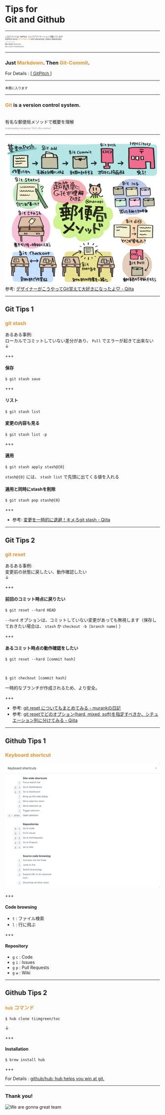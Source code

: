 # Tips for<br>Git and Github
---

<p style="font-size:0.45em;">
このスライドは `GitPitch` というアプリケーションで動いています<br>
GitPitch turns <span style="color: #e49436; text-transform: none">PITCHME.md</span> into interactive, online slideshows.
<br>
<span style="color:gray; font-size:0.45em;">[ JUST LIKE THIS ONE ]</span><br>
No more <span style="color: #666666">Keynote.<br>
No more <span style="color: #666666">Powerpoint.</span>
</p>

----

### Just <span style="color: #e49436">Markdown</span>. Then <span style="color: #e49436">Git-Commit</span>.
For Details : [\[ GitPitch \]](https://gitpitch.com/gitpitch/gitpitch)

---

<span style="font-size:0.75em">本題に入ります</span>

---

### <span style="color: #e49436">Git</span> is a version control system.
<br>
有名な郵便局メソッドで概要を理解<br>
<span style="color:gray; font-size:0.45em;">Understanding concepts by "POST office method".</span>

---

![POST Office Method](https://github.com/djmonta/gitpitch/raw/master/public/images/posts-method.png)
<br>
参考: [デザイナーがこうやってGit覚えて大好きになったよ♡ - Qiita](https://qiita.com/yunico-jp/items/87bdd13971e82833f6bb)

---

## Git Tips 1
### <span style="color: #e49436">git stash</span>
あるある事例:<br>
ローカルでコミットしていない差分があり、 `Pull` でエラーが起きて出来ない<br>
↓

+++
#### 保存

```
$ git stash save
```

+++
#### リスト

```
$ git stash list
```

#### 変更の内容も見る

```
$ git stash list -p
```

+++
#### 適用

```
$ git stash apply stash@{0}
```

`stash@{0}` には、 `stash list` で先頭に出てくる値を入れる

#### 適用と同時にstashを削除

```
$ git stash pop stash@{0}
```

+++

- 参考: [変更を一時的に退避！キメろgit stash - Qiita](https://qiita.com/fukajun/items/41288806e4733cb9c342)

---

## Git Tips 2
### <span style="color: #e49436">git reset</span>
あるある事例:<br>
変更前の状態に戻したい、動作確認したい<br>
↓

+++
#### 前回のコミット時点に戻りたい

```
$ git reset --hard HEAD
```

`--hard` オプションは、コミットしていない変更があっても無視します（保存しておきたい場合は、 `stash` か `checkout -b [branch name]` ）

+++
#### あるコミット時点の動作確認をしたい

```
$ git reset --hard [commit hash]
```

<br>

```
$ git checkout [commit hash]
```

一時的なブランチが作成されるため、より安全。

+++

- 参考: [git reset についてもまとめてみる - murankの日記](http://d.hatena.ne.jp/murank/20110327/1301224770)
- 参考: [git resetでどのオプション(hard, mixed, soft)を指定すべきか、シチュエーション別に分けてみる - Qiita](https://qiita.com/kmagai/items/6b4bfe3fddb00769aec4)

---

## Github Tips 1
### <span style="color: #e49436">Keyboard shortcut</span>

![Keyboard Shortcut](https://github.com/djmonta/gitpitch/raw/master/public/images/keyboard-shortcut.png)

+++
#### Code browsing
- `t` : ファイル検索
- `l` : 行に飛ぶ

+++
#### Repository
- `g` `c` : Code
- `g` `i` : Issues
- `g` `p` : Pull Requests
- `g` `w` : Wiki

---

## Github Tips 2
### <span style="color: #e49436">`hub` コマンド</span>

```
$ hub clone tiimgreen/toc
```

↓

+++
#### Installation

```
$ brew install hub
```

+++

For Details : [github/hub: hub helps you win at git.](https://github.com/github/hub)

---

### Thank you!
![We are gonna great team](https://media.giphy.com/media/g4NuKdLuh0roQ/giphy.gif)
